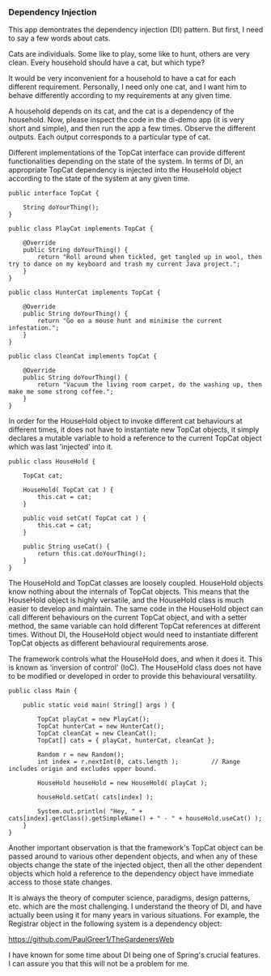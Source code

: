 ### Dependency Injection

This app demontrates the dependency injection (DI) pattern. But first, I need to say a few words about cats.

Cats are individuals. Some like to play, some like to hunt, others are very clean. Every household should have a cat, but which type?

It would be very inconvenient for a household to have a cat for each different requirement. Personally, I need only one cat, and I want him to behave differently according to my requirements at any given time.

A household depends on its cat, and the cat is a dependency of the household. Now, please inspect the code in the di-demo app (it is very short and simple), and then run the app a few times. Observe the different outputs. Each output corresponds to a particular type of cat.

Different implementations of the TopCat interface can provide different functionalities depending on the state of the system. In terms of DI, an appropriate TopCat dependency is injected into the HouseHold object according to the state of the system at any given time.

```
public interface TopCat {

    String doYourThing();
}

public class PlayCat implements TopCat {

    @Override
    public String doYourThing() {
        return "Roll around when tickled, get tangled up in wool, then try to dance on my keyboard and trash my current Java project.";
    }
}

public class HunterCat implements TopCat {

    @Override
    public String doYourThing() {
        return "Go on a mouse hunt and minimise the current infestation.";
    }
}

public class CleanCat implements TopCat {

    @Override
    public String doYourThing() {
        return "Vacuum the living room carpet, do the washing up, then make me some strong coffee.";
    }
}
```

In order for the HouseHold object to invoke different cat behaviours at different times, it does not have to instantiate new TopCat objects, it simply declares a mutable variable to hold a reference to the current TopCat object which was last 'injected' into it.

```
public class HouseHold {

    TopCat cat;

    HouseHold( TopCat cat ) {
        this.cat = cat;
    }

    public void setCat( TopCat cat ) {
        this.cat = cat;
    }

    public String useCat() {
        return this.cat.doYourThing();
    }
}
```

The HouseHold and TopCat classes are loosely coupled. HouseHold objects know nothing about the internals of TopCat objects. This means that the HouseHold object is highly versatile, and the HouseHold class is much easier to develop and maintain. The same code in the HouseHold object can call different behaviours on the current TopCat object, and with a setter method, the same variable can hold different TopCat references at different times. Without DI, the HouseHold object would need to instantiate different TopCat objects as different behavioural requirements arose.

The framework controls what the HouseHold does, and when it does it. This is known as 'inversion of control' (IoC). The HouseHold class does not have to be modified or developed in order to provide this behavioural versatility.

```
public class Main {

    public static void main( String[] args ) {

        TopCat playCat = new PlayCat();
        TopCat hunterCat = new HunterCat();
        TopCat cleanCat = new CleanCat();
        TopCat[] cats = { playCat, hunterCat, cleanCat };

        Random r = new Random();
        int index = r.nextInt(0, cats.length );         // Range includes origin and excludes upper bound.

        HouseHold houseHold = new HouseHold( playCat );

        houseHold.setCat( cats[index] );

        System.out.println( "Hey, " + cats[index].getClass().getSimpleName() + " - " + houseHold.useCat() );
    }
}
```

Another important observation is that the framework's TopCat object can be passed around to various other dependent objects, and when any of these objects change the state of the injected object, then all the other dependent objects which hold a reference to the dependency object have immediate access to those state changes.

It is always the theory of computer science, paradigms, design patterns, etc. which are the most challenging. I understand the theory of DI, and have actually been using it for many years in various situations. For example, the Registrar object in the following system is a dependency object:

https://github.com/PaulGreer1/TheGardenersWeb

I have known for some time about DI being one of Spring's crucial features. I can assure you that this will not be a problem for me.
